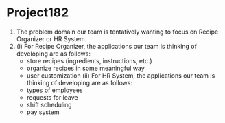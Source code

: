 # Project182
1. The problem domain our team is tentatively wanting to focus on Recipe Organizer or HR System.
2. (i) For Recipe Organizer, the applications our team is thinking of developing are as follows:
   - store recipes (ingredients, instructions, etc.) 
   - organize recipes in some meaningful way 
   - user customization
(ii) For HR System, the applications our team is thinking of developing are as follows:
   - types of employees 
   - requests for leave 
   - shift scheduling 
   - pay system
 
